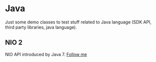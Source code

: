 # Java

Just some demo classes to test stuff related to Java language (SDK API, third party libraries, java language).

## NIO 2

NIO API introduced by Java 7. 
[Follow me](https://github.com/wilvdb/java/tree/master/nio2)